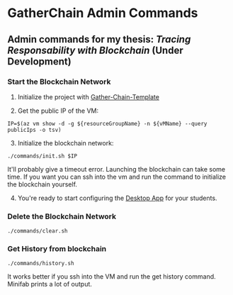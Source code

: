 # GatherChain Admin Commands

## Admin commands for my thesis: _Tracing Responsability with Blockchain_ (Under Development)

### Start the Blockchain Network

1. Initialize the project with [Gather-Chain-Template](https://github.com/Jalmeida1994/Gather-Chain-Template)

2. Get the public IP of the VM:
```
IP=$(az vm show -d -g ${resourceGroupName} -n ${vMName} --query publicIps -o tsv)
```

3. Initialize the blockchain network:
```
./commands/init.sh $IP
```
It'll probably give a timeout error. Launching the blockchain can take some time. If you want you can ssh into the vm and run the command to initialize the blockchain yourself.

4. You're ready to start configuring the [Desktop App](https://github.com/Jalmeida1994/GatherChain-DesktopClient) for your students.

### Delete the Blockchain Network
```
./commands/clear.sh
```

### Get History from blockchain
```
./commands/history.sh
```
It works better if you ssh into the VM and run the get history command. Minifab prints a lot of output.
